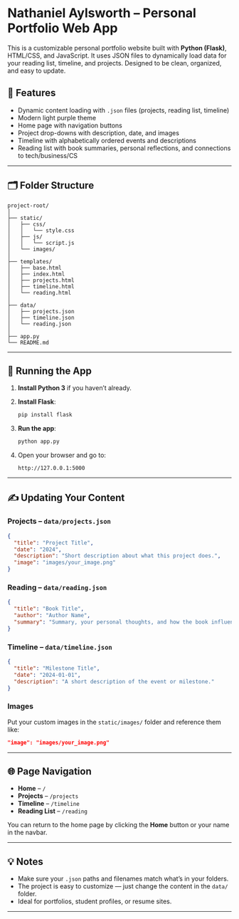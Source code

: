 # Nathaniel Aylsworth – Personal Portfolio Web App

This is a customizable personal portfolio website built with **Python (Flask)**, HTML/CSS, and JavaScript. It uses JSON files to dynamically load data for your reading list, timeline, and projects. Designed to be clean, organized, and easy to update.

## 🔧 Features

- Dynamic content loading with `.json` files (projects, reading list, timeline)
- Modern light purple theme
- Home page with navigation buttons
- Project drop-downs with description, date, and images
- Timeline with alphabetically ordered events and descriptions
- Reading list with book summaries, personal reflections, and connections to tech/business/CS

---

## 🗂️ Folder Structure

```
project-root/
│
├── static/
│   ├── css/
│   │   └── style.css
│   ├── js/
│   │   └── script.js
│   └── images/
│
├── templates/
│   ├── base.html
│   ├── index.html
│   ├── projects.html
│   ├── timeline.html
│   └── reading.html
│
├── data/
│   ├── projects.json
│   ├── timeline.json
│   └── reading.json
│
├── app.py
└── README.md
```

---

## 🚀 Running the App

1. **Install Python 3** if you haven’t already.

2. **Install Flask**:
   ```bash
   pip install flask
   ```

3. **Run the app**:
   ```bash
   python app.py
   ```

4. Open your browser and go to:
   ```
   http://127.0.0.1:5000
   ```

---

## ✍️ Updating Your Content

### Projects – `data/projects.json`

```json
{
  "title": "Project Title",
  "date": "2024",
  "description": "Short description about what this project does.",
  "image": "images/your_image.png"
}
```

### Reading – `data/reading.json`

```json
{
  "title": "Book Title",
  "author": "Author Name",
  "summary": "Summary, your personal thoughts, and how the book influenced your view in CS, business, or technology."
}
```

### Timeline – `data/timeline.json`

```json
{
  "title": "Milestone Title",
  "date": "2024-01-01",
  "description": "A short description of the event or milestone."
}
```

### Images

Put your custom images in the `static/images/` folder and reference them like:
```json
"image": "images/your_image.png"
```

---

## 🌐 Page Navigation

- **Home** – `/`
- **Projects** – `/projects`
- **Timeline** – `/timeline`
- **Reading List** – `/reading`

You can return to the home page by clicking the **Home** button or your name in the navbar.

---

## 💡 Notes

- Make sure your `.json` paths and filenames match what’s in your folders.
- The project is easy to customize — just change the content in the `data/` folder.
- Ideal for portfolios, student profiles, or resume sites.

---
